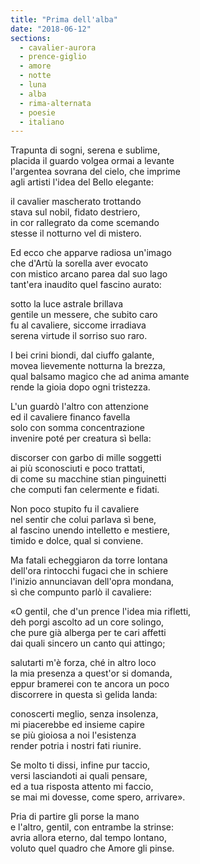 ```yaml
---
title: "Prima dell'alba"
date: "2018-06-12"
sections:
  - cavalier-aurora
  - prence-giglio
  - amore
  - notte
  - luna
  - alba
  - rima-alternata
  - poesie
  - italiano
---
```


Trapunta di sogni, serena e sublime,\
placida il guardo volgea ormai a levante\
l'argentea sovrana del cielo, che imprime\
agli artisti l'idea del Bello elegante:

il cavalier mascherato trottando\
stava sul nobil, fidato destriero,\
in cor rallegrato da come scemando\
stesse il notturno vel di mistero.

Ed ecco che apparve radiosa un'imago\
che d'Artù la sorella aver evocato\
con mistico arcano parea dal suo lago\
tant'era inaudito quel fascino aurato:

sotto la luce astrale brillava\
gentile un messere, che subito caro\
fu al cavaliere, siccome irradiava\
serena virtude il sorriso suo raro.

I bei crini biondi, dal ciuffo galante,\
movea lievemente notturna la brezza,\
qual balsamo magico che ad anima amante\
rende la gioia dopo ogni tristezza.

L'un guardò l'altro con attenzione\
ed il cavaliere financo favella\
solo con somma concentrazione\
invenire poté per creatura sì bella:

discorser con garbo di mille soggetti\
ai più sconosciuti e poco trattati,\
di come su macchine stian pinguinetti\
che computi fan celermente e fidati.

Non poco stupito fu il cavaliere\
nel sentir che colui parlava sì bene,\
al fascino unendo intelletto e mestiere,\
timido e dolce, qual si conviene.

Ma fatali echeggiaron da torre lontana\
dell'ora rintocchi fugaci che in schiere\
l'inizio annunciavan dell'opra mondana,\
sì che compunto parlò il cavaliere:

«O gentil, che d'un prence l'idea mia rifletti,\
deh porgi ascolto ad un core solingo,\
che pure già alberga per te cari affetti\
dai quali sincero un canto qui attingo;

salutarti m'è forza, ché in altro loco\
la mia presenza a quest'or si domanda,\
eppur bramerei con te ancora un poco\
discorrere in questa sì gelida landa:

conoscerti meglio, senza insolenza,\
mi piacerebbe ed insieme capire\
se più gioiosa a noi l'esistenza\
render potria i nostri fati riunire.

Se molto ti dissi, infine pur taccio,\
versi lasciandoti ai quali pensare,\
ed a tua risposta attento mi faccio,\
se mai mi dovesse, come spero, arrivare».

Pria di partire gli porse la mano\
e l'altro, gentil, con entrambe la strinse:\
avria allora eterno, dal tempo lontano,\
voluto quel quadro che Amore gli pinse.
